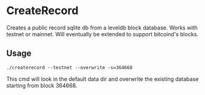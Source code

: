 CreateRecord
============

Creates a public record sqlite db from a leveldb block database. Works with 
testnet or mainnet. Will eventually be extended to support bitcoind's blocks.

Usage
-----

```
./createrecord --testnet --overwrite -s=364668
```
This cmd will look in the default data dir and overwrite the existing database 
starting from block 364668.
